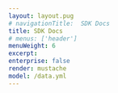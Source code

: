 ```yaml
---
layout: layout.pug
# navigationTitle:  SDK Docs
title: SDK Docs
# menus: ['header']
menuWeight: 6
excerpt:
enterprise: false
render: mustache
model: /data.yml
---
```

